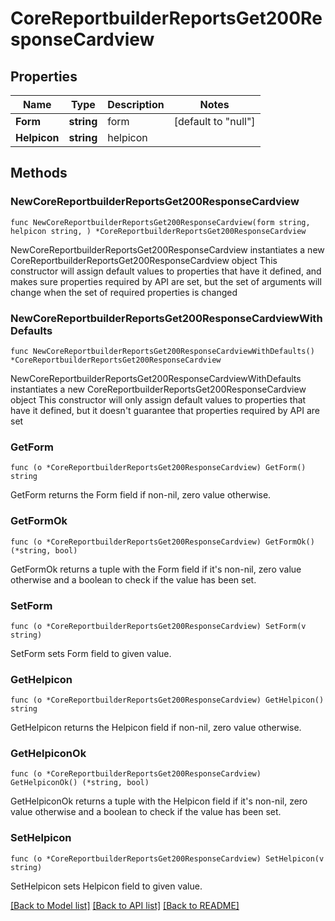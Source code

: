# CoreReportbuilderReportsGet200ResponseCardview

## Properties

Name | Type | Description | Notes
------------ | ------------- | ------------- | -------------
**Form** | **string** | form | [default to "null"]
**Helpicon** | **string** | helpicon | 

## Methods

### NewCoreReportbuilderReportsGet200ResponseCardview

`func NewCoreReportbuilderReportsGet200ResponseCardview(form string, helpicon string, ) *CoreReportbuilderReportsGet200ResponseCardview`

NewCoreReportbuilderReportsGet200ResponseCardview instantiates a new CoreReportbuilderReportsGet200ResponseCardview object
This constructor will assign default values to properties that have it defined,
and makes sure properties required by API are set, but the set of arguments
will change when the set of required properties is changed

### NewCoreReportbuilderReportsGet200ResponseCardviewWithDefaults

`func NewCoreReportbuilderReportsGet200ResponseCardviewWithDefaults() *CoreReportbuilderReportsGet200ResponseCardview`

NewCoreReportbuilderReportsGet200ResponseCardviewWithDefaults instantiates a new CoreReportbuilderReportsGet200ResponseCardview object
This constructor will only assign default values to properties that have it defined,
but it doesn't guarantee that properties required by API are set

### GetForm

`func (o *CoreReportbuilderReportsGet200ResponseCardview) GetForm() string`

GetForm returns the Form field if non-nil, zero value otherwise.

### GetFormOk

`func (o *CoreReportbuilderReportsGet200ResponseCardview) GetFormOk() (*string, bool)`

GetFormOk returns a tuple with the Form field if it's non-nil, zero value otherwise
and a boolean to check if the value has been set.

### SetForm

`func (o *CoreReportbuilderReportsGet200ResponseCardview) SetForm(v string)`

SetForm sets Form field to given value.


### GetHelpicon

`func (o *CoreReportbuilderReportsGet200ResponseCardview) GetHelpicon() string`

GetHelpicon returns the Helpicon field if non-nil, zero value otherwise.

### GetHelpiconOk

`func (o *CoreReportbuilderReportsGet200ResponseCardview) GetHelpiconOk() (*string, bool)`

GetHelpiconOk returns a tuple with the Helpicon field if it's non-nil, zero value otherwise
and a boolean to check if the value has been set.

### SetHelpicon

`func (o *CoreReportbuilderReportsGet200ResponseCardview) SetHelpicon(v string)`

SetHelpicon sets Helpicon field to given value.



[[Back to Model list]](../README.md#documentation-for-models) [[Back to API list]](../README.md#documentation-for-api-endpoints) [[Back to README]](../README.md)


